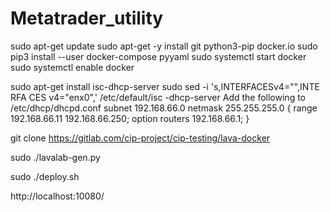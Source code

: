 # Metatrader_utility


sudo apt-get update
sudo apt-get -y install git python3-pip docker.io
sudo pip3 install --user docker-compose pyyaml
sudo systemctl start docker
sudo systemctl enable docker

sudo apt-get install isc-dhcp-server
sudo sed -i 's,INTERFACESv4="",INTE RFA CES v4="enx0",' /etc/default/isc -dhcp-server
Add the following to /etc/dhcp/dhcpd.conf
subnet 192.168.66.0 netmask 255.255.255.0 {
range 192.168.66.11 192.168.66.250;
option routers 192.168.66.1;
}

git clone https://gitlab.com/cip-project/cip-testing/lava-docker

sudo ./lavalab-gen.py

sudo ./deploy.sh

http://localhost:10080/
